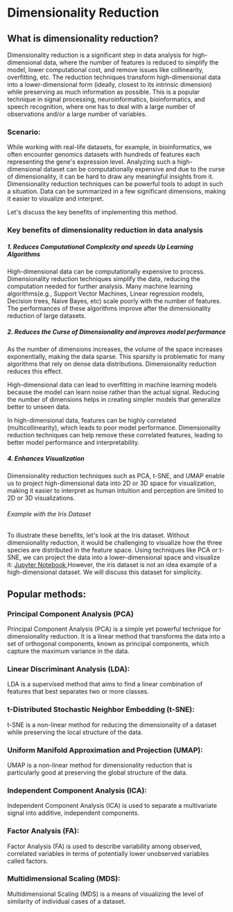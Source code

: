 # Dimensionality Reduction 
## What is dimensionality reduction?
Dimensionality reduction is a significant step in data analysis for high-dimensional data, where the number of features is reduced to simplify the model, lower computational cost, and remove issues like collinearity, overfitting, etc. The reduction techniques transform high-dimensional data into a lower-dimensional form (ideally, closest to its intrinsic dimension) while preserving as much information as possible. This is a popular technique in signal processing, neuroinformatics, bioinformatics,  and speech recognition, where one has to deal with a large number of observations and/or a large number of variables.

### Scenario: 
While working with real-life datasets, for example, in bioinformatics, we often encounter genomics datasets with hundreds of features each representing the gene's expression level. Analyzing such a high-dimensional dataset can be computationally expensive and due to the curse of dimensionality, it can be hard to draw any meaningful insights from it. Dimensionality reduction techniques can be powerful tools to adopt in such a situation. Data can be summarized in a few significant dimensions, making it easier to visualize and interpret. 

Let's discuss the key benefits of implementing this method.

### Key benefits of dimensionality reduction in data analysis

##### 1. Reduces Computational Complexity and speeds Up Learning Algorithms
High-dimensional data can be computationally expensive to process. Dimensionality reduction techniques simplify the data, reducing the computation needed for further analysis.
Many machine learning algorithms(e.g., Support Vector Machines, Linear regression models, Decision trees, Naive Bayes, etc) scale poorly with the number of features. The performances of these algorithms improve after the dimensionality reduction of large datasets. 

##### 2. Reduces the Curse of Dimensionality and improves model performance

As the number of dimensions increases, the volume of the space increases exponentially, making the data sparse. This sparsity is problematic for many algorithms that rely on dense data distributions. Dimensionality reduction reduces this effect.

High-dimensional data can lead to overfitting in machine learning models because the model can learn noise rather than the actual signal. Reducing the number of dimensions helps in creating
simpler models that generalize better to unseen data.

In high-dimensional data, features can be highly correlated (multicollinearity), which leads to poor model performance. Dimensionality reduction techniques can help remove these correlated features, leading to better model performance and interpretability.


##### 4. Enhances Visualization
 Dimensionality reduction techniques such as PCA, t-SNE, and UMAP enable us to project high-dimensional data into 2D or 3D space for visualization, making it easier to interpret as human intuition and perception are limited to 2D or 3D visualizations.


###### Example with the Iris Dataset

To illustrate these benefits, let's look at the Iris dataset. Without dimensionality reduction, it would be challenging to visualize how the three species are distributed in the feature space. Using techniques like PCA or t-SNE, we can project the data into a lower-dimensional space and visualize it: 
[Jupyter Notebook ](https://github.com/BhadraNivedita/Dimensionality-reduction-in-R-/blob/main/Dimensionality%20reduction%20in%20R.ipynb)
However, the iris dataset is not an idea example of a high-dimensional dataset. We will discuss this dataset for simplicity.


## Popular methods:

### Principal Component Analysis (PCA)

Principal Component Analysis (PCA) is a simple yet powerful technique for dimensionality reduction. It is a linear method that transforms the data into a set of orthogonal components, known as principal components, which capture the maximum variance in the data.


### Linear Discriminant Analysis (LDA):

LDA is a supervised method that aims to find a linear combination of features that best separates two or more classes.

### t-Distributed Stochastic Neighbor Embedding (t-SNE):

t-SNE is a non-linear method for reducing the dimensionality of a dataset while preserving the local structure of the data.

### Uniform Manifold Approximation and Projection (UMAP):

UMAP is a non-linear method for dimensionality reduction that is particularly good at preserving the global structure of the data.

### Independent Component Analysis (ICA):

Independent Component Analysis (ICA) is used to separate a multivariate signal into additive, independent components.

### Factor Analysis (FA):

Factor Analysis (FA) is used to describe variability among observed, correlated variables in terms of potentially lower unobserved variables called factors.

 ### Multidimensional Scaling (MDS):

Multidimensional Scaling (MDS) is a means of visualizing the level of similarity of individual cases of a dataset.

